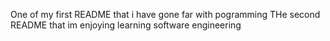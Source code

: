 One of my first README that i have gone far with pogramming 
THe second README that im enjoying learning software engineering
